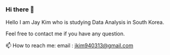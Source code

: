 ### Hi there 👋

<!--
**jkim0313/jkim0313** is a ✨ _special_ ✨ repository because its `README.md` (this file) appears on your GitHub profile.

Here are some ideas to get you started:

- 🔭 I’m currently working on ...
- 🌱 I’m currently learning ...
- 👯 I’m looking to collaborate on ...
- 🤔 I’m looking for help with ...
- 💬 Ask me about ...
- 📫 How to reach me: ...
- 😄 Pronouns: ...
- ⚡ Fun fact: ...
-->

Hello I am Jay Kim who is studying Data Analysis in South Korea.

Feel free to contact me if you have any question.

📫 How to reach me: 
email : jkim940313@gmail.com
